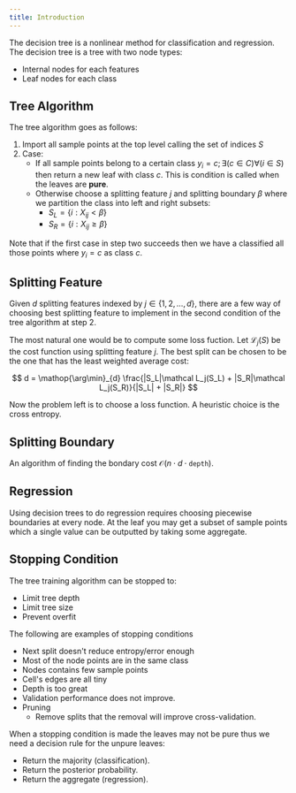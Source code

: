 ```yaml
---
title: Introduction
---
```


The decision tree is a nonlinear method for classification and regression. The decision tree is a tree with two node types:

* Internal nodes for each features
* Leaf nodes for each class

## Tree Algorithm

The tree algorithm goes as follows:

1. Import all sample points at the top level calling the set of indices $S$
2. Case:
    * If all sample points belong to a certain class $y_i = c; \exists (c \in C)\forall (i \in S)$ then return a new leaf with class $c$. This is condition is called when the leaves are **pure**.
    * Otherwise choose a splitting feature $j$ and splitting boundary $\beta$ where we partition the class into left and right subsets:
        * $S_L = \{i : X_{ij} < \beta\}$
        * $S_R = \{i : X_{ij} \ge \beta\}$

Note that if the first case in step two succeeds then we have a classified all those points where $y_i = c$ as class $c$.

## Splitting Feature

Given $d$ splitting features indexed by $j \in \{1,2,\ldots,d\}$, there are a few way of choosing best splitting feature to implement in the second condition of the tree algorithm at step 2.

The most natural one would be to compute some loss fuction. Let $\mathcal L_j(S)$ be the cost function using splitting feature $j$. The best split can be chosen to be the one that has the least weighted average cost:

$$
d = \mathop{\arg\min}_{d} \frac{|S_L|\mathcal L_j(S_L) + |S_R|\mathcal L_j(S_R)}{|S_L| + |S_R|}
$$

Now the problem left is to choose a loss function. A heuristic choice is the cross entropy.

## Splitting Boundary

An algorithm of finding the bondary cost $\mathcal O(n \cdot d \cdot \texttt{depth})$. 

## Regression

Using decision trees to do regression requires choosing piecewise boundaries at every node. At the leaf you may get a subset of sample points which a single value can be outputted by taking some aggregate.

## Stopping Condition

The tree training algorithm can be stopped to:

* Limit tree depth
* Limit tree size
* Prevent overfit

The following are examples of stopping conditions
* Next split doesn't reduce entropy/error enough
* Most of the node points are in the same class
* Nodes contains few sample points
* Cell's edges are all tiny
* Depth is too great
* Validation performance does not improve.
* Pruning
    * Remove splits that the removal will improve cross-validation.

When a stopping condition is made the leaves may not be pure thus we need a decision rule for the unpure leaves:

* Return the majority (classification).
* Return the posterior probability.
* Return the aggregate (regression).